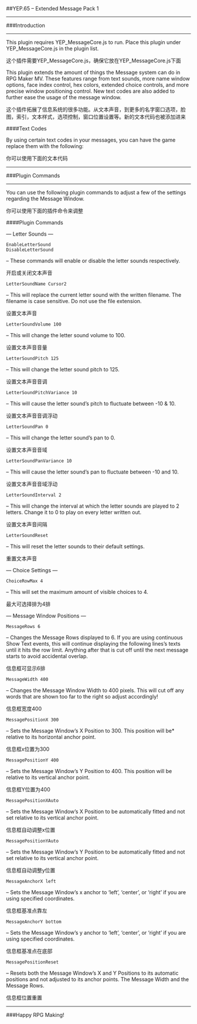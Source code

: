 ##YEP.65 – Extended Message Pack 1
***
###Introduction
***

This plugin requires YEP_MessageCore.js to run. Place this plugin under YEP_MessageCore.js in the plugin list.

这个插件需要YEP_MessageCore.js，确保它放在YEP_MessageCore.js下面

This plugin extends the amount of things the Message system can do in RPG Maker MV. These features range from text sounds, more name window options, face index control, hex colors, extended choice controls, and more precise window positioning control. New text codes are also added to further ease the usage of the message window.

这个插件拓展了信息系统的很多功能。从文本声音，到更多的名字窗口选项，脸图，索引，文本样式，选项控制，窗口位置设置等。新的文本代码也被添加进来

####Text Codes

By using certain text codes in your messages, you can have the game replace them with the following:

你可以使用下面的文本代码

***
###Plugin Commands
***

You can use the following plugin commands to adjust a few of the settings regarding the Message Window.

你可以使用下面的插件命令来调整

####Plugin Commands

— Letter Sounds —

	EnableLetterSound
	DisableLetterSound
– These commands will enable or disable the letter sounds respectively.

开启或关闭文本声音

	LetterSoundName Cursor2
– This will replace the current letter sound with the written filename. The filename is case sensitive. Do not use the file extension.

设置文本声音

	LetterSoundVolume 100
– This will change the letter sound volume to 100.

设置文本声音音量

	LetterSoundPitch 125
– This will change the letter sound pitch to 125.

设置文本声音音调

	LetterSoundPitchVariance 10
– This will cause the letter sound’s pitch to fluctuate between -10 & 10.

设置文本声音音调浮动

	LetterSoundPan 0
– This will change the letter sound’s pan to 0.

设置文本声音音域

	LetterSoundPanVariance 10
– This will cause the letter sound’s pan to fluctuate between -10 and 10.

设置文本声音音域浮动

	LetterSoundInterval 2
– This will change the interval at which the letter sounds are played to 2 letters. Change it to 0 to play on every letter written out.

设置文本声音间隔

	LetterSoundReset
– This will reset the letter sounds to their default settings.

重置文本声音

— Choice Settings —

	ChoiceRowMax 4
– This will set the maximum amount of visible choices to 4.

最大可选择排为4排

— Message Window Positions —

	MessageRows 6
– Changes the Message Rows displayed to 6. If you are using continuous Show Text events, this will continue displaying the following lines’s texts until it hits the row limit. Anything after that is cut off until the next message starts to avoid accidental overlap.

信息框可显示6排

	MessageWidth 400
– Changes the Message Window Width to 400 pixels. This will cut off any words that are shown too far to the right so adjust accordingly!

信息框宽度400

	MessagePositionX 300
– Sets the Message Window’s X Position to 300. This position will be* relative to its horizontal anchor point.

信息框x位置为300

	MessagePositionY 400
– Sets the Message Window’s Y Position to 400. This position will be relative to its vertical anchor point.

信息框Y位置为400

	MessagePositionXAuto
– Sets the Message Window’s X Position to be automatically fitted and not set relative to its vertical anchor point.

信息框自动调整x位置

	MessagePositionYAuto
– Sets the Message Window’s Y Position to be automatically fitted and not set relative to its vertical anchor point.

信息框自动调整y位置

	MessageAnchorX left
– Sets the Message Window’s x anchor to ‘left’, ‘center’, or ‘right’ if you are using specified coordinates.

信息框基准点靠左

	MessageAnchorY bottom
– Sets the Message Window’s y anchor to ‘left’, ‘center’, or ‘right’ if you are using specified coordinates.

信息框基准点在底部

	MessagePositionReset
– Resets both the Message Window’s X and Y Positions to its automatic positions and not adjusted to its anchor points. The Message Width and the Message Rows.

信息框位置重置

***
###Happy RPG Making!